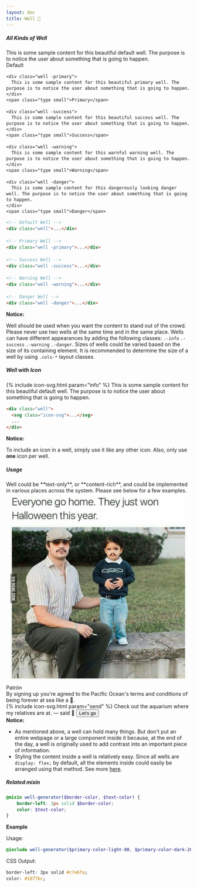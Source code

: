 ```yaml
---
layout: doc
title: Well 🐋
---
```


<h5 class="section-title">All Kinds of Well</h5>
<div class="row">
  <div class="well-showcase cols-8">
    <div class="well">
      This is some sample content for this beautiful default well. The purpose is to notice the user about something that is going to happen.
    </div>
    <span class="type small">Default</span>

    <div class="well -primary">
      This is some sample content for this beautiful primary well. The purpose is to notice the user about something that is going to happen.
    </div>
    <span class="type small">Primary</span>

    <div class="well -success">
      This is some sample content for this beautiful success well. The purpose is to notice the user about something that is going to happen.
    </div>
    <span class="type small">Success</span>

    <div class="well -warning">
      This is some sample content for this warnful warning well. The purpose is to notice the user about something that is going to happen.
    </div>
    <span class="type small">Warning</span>

    <div class="well -danger">
      This is some sample content for this dangerously looking danger well. The purpose is to notice the user about something that is going to happen.
    </div>
    <span class="type small">Danger</span>
  </div>
</div>

```html
<!-- Default Well -->
<div class="well">...</div>

<!-- Primary Well -->
<div class="well -primary">...</div>

<!-- Success Well -->
<div class="well -success">...</div>

<!-- Warning Well -->
<div class="well -warning">...</div>

<!-- Danger Well -->
<div class="well -danger">...</div>
```

<div class="notice-msg">
  <strong>Notice:</strong>
  <p>Well should be used when you want the content to stand out of the crowd. Please never use two wells at the same time and in the same place. Wells can have different appearances by adding the following classes: <code>.-info</code> <code>.-success</code> <code>.-warning</code> <code>.-danger</code>. Sizes of wells could be varied based on the size of its containing element. It is recommended to determine the size of a well by using <code>.cols-*</code> layout classes.</p>
</div>

<h5 class="section-title">Well with Icon</h5>
<div class="row">
  <div class="well-showcase cols-8">
    <div class="well">
      {% include icon-svg.html param="info" %}
      This is some sample content for this beautiful default well. The purpose is to notice the user about something that is going to happen.
    </div>
  </div>
</div>

```html
<div class="well">
  <svg class="icon-svg">...</svg>
  ...
</div>
```

<div class="notice-msg">
  <strong>Notice:</strong>
  <p>To include an icon in a well, simply use it like any other icon. Also, only use <strong>one</strong> icon per well.</p>
</div>

<h5 class="section-title">Usage</h5>
Well could be **text-only**, or **content-rich**, and could be implemented in various places across the system. Please see below for a few examples.
<div class="row">
  <div class="cols-4">
    <div class="well -danger tri-well">
      <img src="../assets/images/pages/well/patron.jpg"/>
      <span class="caption">Patrón</span>
    </div>
  </div>
</div>
<div class="row">
  <div class="cols-6">
    <div class="well -primary">
      <span>By signing up you're agreed to the Pacific Ocean's terms and conditions of being forever at sea like a 🐋.</span>
    </div>
  </div>
</div>
<div class="row">
  <div class="cols-8">
    <div class="well -default aquarium-well">
      {% include icon-svg.html param="send" %}
      <span>Check out the aquarium where my relatives are at. &mdash; said 🐋</span>
      <button class="btn -primary">Let's go</button>
    </div>
  </div>
</div>
<div class="notice-msg">
  <strong>Notice:</strong>
  <ul>
    <li>As mentioned above, a well can hold many things. But don't put an entire webpage or a large component inside it because, at the end of the day, a well is originally used to add contrast into an important piece of information.</li>
    <li>Styling the content inside a well is relatively easy. Since all wells are <code>display: flex;</code> by default, all the elements inside could easily be arranged using that method. See more <a href="http://www.sketchingwithcss.com/samplechapter/cheatsheet.html">here</a>.</li>
  </ul>
</div>

<h5 class="section-title">Related mixin</h5>

```scss
@mixin well-generator($border-color, $text-color) {
    border-left: 3px solid $border-color;
    color: $text-color;
}
```

**Example**

Usage:

```scss
@include well-generator($primary-color-light-80, $primary-color-dark-20);
```

CSS Output:

```css
border-left: 3px solid #c7e6fa;
color: #1077bc;
```
